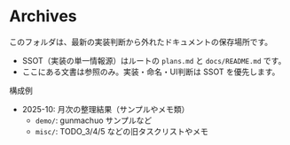 # Archives

このフォルダは、最新の実装判断から外れたドキュメントの保存場所です。

- SSOT（実装の単一情報源）はルートの `plans.md` と `docs/README.md` です。
- ここにある文書は参照のみ。実装・命名・UI判断は SSOT を優先します。

構成例
- 2025-10: 月次の整理結果（サンプルやメモ類）
  - `demo/`: gunmachuo サンプルなど
  - `misc/`: TODO_3/4/5 などの旧タスクリストやメモ

